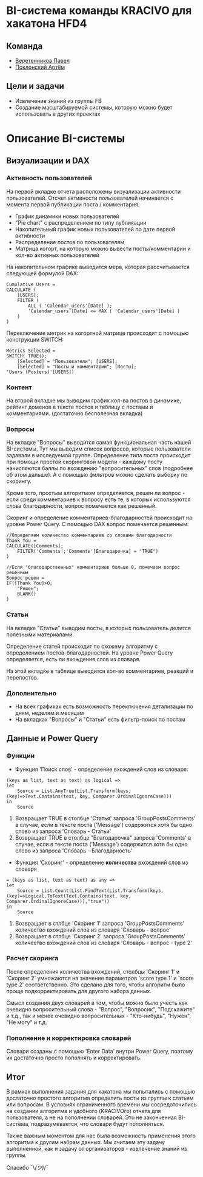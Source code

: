 # BI-система команды KRACIVO для хакатона HFD4

## Команда
+ [Веретенников Павел](https://www.facebook.com/PavelVeret)
+ [Поклонский Артём](https://www.facebook.com/poclonsky)

## Цели и задачи
+ Извлечение знаний из группы FB
+ Создание масштабируемой системы, которую можно будет использовать в других проектах

# Описание BI-системы
## Визуализации и DAX
### Активность пользователей
На первой вкладке отчета расположены визуализации активности пользователей. Отсчет активности пользователей начинается с момента первой публикации поста / комментария.

+ График динамики новых пользователей
+ "Pie chart" с распределением по типу публикации
+ Накопительный график новых пользователей по дате первой активности
+ Распределение постов по пользователям
+ Матрица когорт, на которую можно вывести посты/комментарии и кол-во активных пользователей

На накопительном графике выводится мера, которая рассчитывается следующей формулой DAX:
```dax
Cumulative Users = 
CALCULATE (
    [USERS];
    FILTER (
        ALL ( 'Calendar_users'[Date] );
        'Calendar_users'[Date] <= MAX ( 'Calendar_users'[Date] )
    )
)
```
Переключение метрик на когортной матрице происходит с помощью конструкции SWITCH:
```
Metrics Selected = 
SWITCH( TRUE();
    [Selected] = "Пользователи"; [USERS];
    [Selected] = "Посты и комментарии"; [Посты];
'Users (Posters)'[USERS])
```

### Контент
На второй вкладке мы выводим график кол-ва постов в динамике, рейтинг доменов в тексте постов и таблицу с постами и комментариями. (достаточно бесполезная вкладка)

### Вопросы
На вкладке "Вопросы" выводится самая функциональная часть нашей BI-системы. Тут мы выводим список вопросов, которые пользователи задавали в исследуемой группе. Определение типа поста происходит при помощи простой скоринговой модели - каждому посту начисляются баллы по вхождению "вопросительных" слов (подробнее об этом дальше). А с помощью фильтров можно сделать выборку по скорингу.

Кроме того, простым алгоритмом определяется, решен ли вопрос - если среди комментариев к вопросу есть те, в которых используются слова благодарности, вопрос помечается как решенный.

Скоринг и определение комментариев-благодарностей происходит на уровне Power Query. С помощью DAX вопрос помечается решенным:

```
//Определяем количество комментариев со словами благодарности
Thank You = 
CALCULATE([Comments];
    FILTER('Comments';'Comments'[Благодарочка] = "TRUE")
)
```
```
//Если "благодарственных" комментариев больше 0, помечаем вопрос решенным
Вопрос решен = 
IF([Thank You]>0;
    "Решен";
    BLANK()
)
```

### Статьи
На вкладке "Статьи" выводим посты, в которых пользователь делится полезными материалами.

Определение статей происходит по схожему алгоритму с определением постов-благодарностей. На уровне Power Query определяется, есть ли вхождения слов из словаря. 

На этой вкладке в таблице выводится кол-во комментариев, реакций и перепостов.

### Дополнительно 
+ На всех графиках есть возможность переключения детализации по дням, неделям и месяцам
+ На вкладках "Вопросы" и "Статьи" есть фильтр-поиск по постам


## Данные и Power Query
### Функции
+ Функция 'Поиск слов' - определение вхождений слов из словаря:
```
(keys as list, text as text) as logical =>
let
    Source = List.AnyTrue(List.Transform(keys, (key)=>Text.Contains(text, key, Comparer.OrdinalIgnoreCase)))
in
    Source
```
1. Возвращает TRUE в столбце  'Статья' запроса 'GroupPostsComments' в случае, если в тексте поста ('Message') содержится хотя бы одно слово из запроса 'Словарь - Статьи'
2. Возвращает TRUE в столбце "Благодарочка" запроса 'Comments' в случае, если в тексте поста ('Message') содержится хотя бы одно слово из запроса 'Словарь - Благодарность'

+ Функция 'Скоринг' - определение **количества** вхождений слов из словаря

```
= (keys as list, text as text) as any =>
let
    Source = List.Count(List.FindText(List.Transform(keys, (key)=>Logical.ToText(Text.Contains(text, key, Comparer.OrdinalIgnoreCase))),"true"))
in
    Source
```
1. Возвращает в стлбце 'Скоринг 1' запроса 'GroupPostsComments' количество вхождений слов из словаря 'Словарь - вопрос'
2. Возвращает в стлбце 'Скоринг 2' запроса 'GroupPostsComments' количество вхождений слов из словаря 'Словарь - вопрос - type 2'

### Расчет скоринга
После определения количества вхождений, столбцы 'Скоринг 1' и 'Скоринг 2' умножаются на значение параметров 'score type 1'  и 'score type 2' соответственно. Это сделано для того, чтобы алгоритм было проще подкорректировать для другого набора данных.

Смысл создания двух словарей в том, чтобы можно было учесть как очевидно вопросительный слова - "Вопрос", "Вопросик", "Подскажите" и т.д., так и менее очевидно вопросительных - "Кто-нибудь", "Нужен", "Не могу" и т.д.

### Пополнение и корректировка словарей
Словари созданы с помощью 'Enter Data' внутри Power Query, поэтому их достаточно просто пополнять и корректировать.

## Итог
В рамках выполнения задания для хакатона мы попытались с помощью достаточно простого алгоритма определить посты из группы к статьям или вопросам. В условиях ограниченного времени мы сосредоточились на создании алгоритма и удобного (KRACIVOго) отчета для пользователя, а не на пополнении словарей. Это не законченная BI-система, подразумевается, что словари будут пополняться.

Также важным моментом для нас была возможность применения этого алгоритма к другим набрам данных. Мы считаем эту задачу выполненной, как и задачу от организаторов - извлечение знаний из группы.


Спасибо ¯\\_(ツ)_/¯
